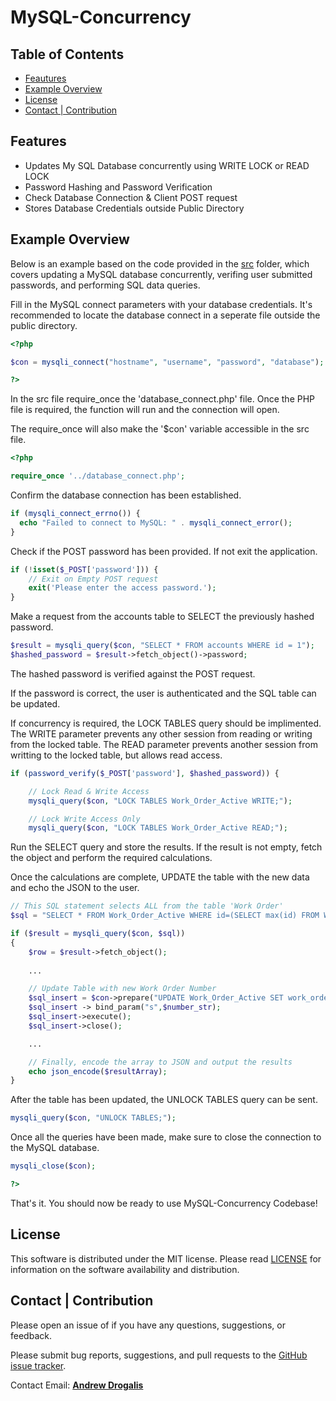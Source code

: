 # MySQL-Concurrency

## Table of Contents
* [Feautures](#Feautures)
* [Example Overview](#Example-Overview)
* [License](#License)
* [Contact | Contribution](#Contact-|-Contribution)

## Features
- Updates My SQL Database concurrently using WRITE LOCK or READ LOCK
- Password Hashing and Password Verification
- Check Database Connection & Client POST request
- Stores Database Credentials outside Public Directory

## Example Overview

Below is an example based on the code provided in the [src](https://github.com/andrew-drogalis/MySQL-Concurrency/blob/main/src/concurrency_example.php) folder, which covers updating a MySQL database concurrently, verifing user submitted passwords, and performing SQL data queries.

Fill in the MySQL connect parameters with your database credentials. It's recommended to locate the database connect in a seperate file outside the public directory.
```php
<?php

$con = mysqli_connect("hostname", "username", "password", "database");

?>
```
In the src file require_once the 'database_connect.php' file. Once the PHP file is required, the function will run and the connection will open. 

The require_once will also make the '$con' variable accessible in the src file.

```php
<?php

require_once '../database_connect.php';
```

Confirm the database connection has been established.

```php
if (mysqli_connect_errno()) {
  echo "Failed to connect to MySQL: " . mysqli_connect_error();
}
```

Check if the POST password has been provided. If not exit the application.

```php
if (!isset($_POST['password'])) {
	// Exit on Empty POST request
	exit('Please enter the access password.');
}
```

Make a request from the accounts table to SELECT the previously hashed password.

```php
$result = mysqli_query($con, "SELECT * FROM accounts WHERE id = 1");
$hashed_password = $result->fetch_object()->password;
```

The hashed password is verified against the POST request.

If the password is correct, the user is authenticated and the SQL table can be updated.

If concurrency is required, the LOCK TABLES query should be implimented. The WRITE parameter prevents any other session from reading or writing from the locked table. The READ parameter prevents another session from writting to the locked table, but allows read access.

```php
if (password_verify($_POST['password'], $hashed_password)) {

    // Lock Read & Write Access
    mysqli_query($con, "LOCK TABLES Work_Order_Active WRITE;");

    // Lock Write Access Only
    mysqli_query($con, "LOCK TABLES Work_Order_Active READ;");
```
Run the SELECT query and store the results. If the result is not empty, fetch the object and perform the required calculations. 

Once the calculations are complete, UPDATE the table with the new data and echo the JSON to the user.

```php
// This SQL statement selects ALL from the table 'Work Order'
$sql = "SELECT * FROM Work_Order_Active WHERE id=(SELECT max(id) FROM Work_Order_Active)";

if ($result = mysqli_query($con, $sql))
{
    $row = $result->fetch_object();
    
    ...

    // Update Table with new Work Order Number
    $sql_insert = $con->prepare("UPDATE Work_Order_Active SET work_order_number=? WHERE id=1");
    $sql_insert -> bind_param("s",$number_str);
    $sql_insert->execute();
    $sql_insert->close();

    ...

    // Finally, encode the array to JSON and output the results
    echo json_encode($resultArray);
}
```

After the table has been updated, the UNLOCK TABLES query can be sent.

```php
mysqli_query($con, "UNLOCK TABLES;");
```

Once all the queries have been made, make sure to close the connection to the MySQL database.

```php
mysqli_close($con);

?>
```

That's it. You should now be ready to use MySQL-Concurrency Codebase!


## License

This software is distributed under the MIT license. Please read [LICENSE](https://github.com/andrew-drogalis/MySQL-Concurrency/blob/main/LICENSE) for information on the software availability and distribution.

## Contact | Contribution

Please open an issue of if you have any questions, suggestions, or feedback.

Please submit bug reports, suggestions, and pull requests to the [GitHub issue tracker](https://github.com/andrew-drogalis/MySQL-Concurrency/issues).

Contact Email: [**Andrew Drogalis**](mailto:andrew.drogalis@gmail.com) 



